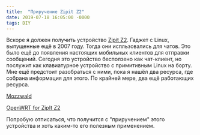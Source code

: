 ```yaml
---
title:  "Приручение Zipit Z2"
date: 2019-07-18 16:05:00 -0000
tags: DIY
---
```


Вскоре я должен получить устройство [Zipit Z2](https://en.wikipedia.org/wiki/Zipit_wireless_messenger_(Z2)). Гаджет с Linux, выпущенные ещё в 2007 году. Тогда они испльзовались для чатов. Это было ещё до появления настоящих мобильных клиентов для отправки сообщений. Сегодня это устройство бесползено как чат-клиент, но послужит как клавиатурное устройство с примитивным Linux на борту. Мне ещё предстоит разобраться с ними, пока я нашёл два ресурса, где собрана информация для этого. По крайней мере, два ещё работающих ресурса.

[Mozzwald](https://mozzwald.com/zipitz2)

[OpenWRT for ZipIt Z2](http://chainxor.org/openwrt-zipit/)

Попробую отписаться, что получится с "приручением" этого устройства и хоть каким-то его полезным применением.